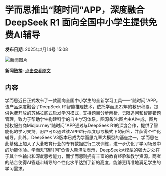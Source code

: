 # 学而思推出“随时问”APP，深度融合DeepSeek R1 面向全国中小学生提供免费AI辅导

**发布日期**: 2025年2月14号 15:08

![新闻图片](https://pic.chinaz.com/picmap/202312281011271411_0.jpg)

**新闻链接**: [点击查看原文](https://www.aibase.com/zh/news/15388)

## 内容

学而思近日正式发布了一款面向全国中小学生的全新学习工具——“随时问”APP。该产品深度融合了DeepSeek R1智能推理技术，依托学而思22年的教研积累，提供免费开放的苏格拉底式启发学习模式，支持题目分步解析、无限追问和智能错题管理，致力于帮助学生构建科学的自主学习体系。图源备注:图片由AI生成，图片授权服务商Midjourney“随时问”APP通过与DeepSeek R1的深度合作，提供了智能化的学习支持。用户可以通过该APP进行深度思考模式下的问答，并获得个性化辅导。此外，DeepSeek V3版本已成为学而思九章大模型的基座之一，学而思在此基础上加入了大量教育行业的专有数据进行二次训练，进一步优化了学习场景中的功能体验。学而思“随时问”负责人熊泽法表示，DeepSeek大模型的强大之处在于其个性输出和深度思考能力，而学而思则拥有丰富的教育经验和教学资源。两者的结合使得AI答疑和辅导的个性化水平达到了新的高度，能够更精准地满足学生的学习需求。
